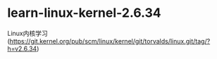 # learn-linux-kernel-2.6.34
Linux内核学习(https://git.kernel.org/pub/scm/linux/kernel/git/torvalds/linux.git/tag/?h=v2.6.34)
